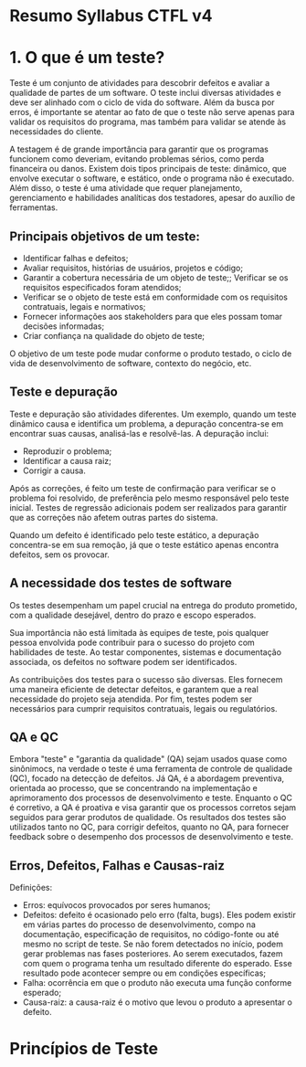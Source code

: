 # **Resumo Syllabus CTFL v4**

# 1. O que é um teste?

Teste é um conjunto de atividades para descobrir defeitos e avaliar a qualidade de partes de um software. O teste inclui diversas atividades e deve ser alinhado com o ciclo de vida do software.
Além da busca por erros, é importante se atentar ao fato de que o teste não serve apenas para validar os requisitos do programa, mas também para validar se atende às necessidades do cliente.

A testagem é de grande importância para garantir que os programas funcionem como deveriam, evitando problemas sérios, como perda financeira ou danos. Existem dois tipos principais de teste: dinâmico, que envolve executar o software, e estático, onde o programa não é executado. Além disso, o teste é uma atividade que requer planejamento, gerenciamento e habilidades analíticas dos testadores, apesar do auxílio de ferramentas.

## Principais objetivos de um teste:

* Identificar falhas e defeitos;
* Avaliar requisitos, histórias de usuários, projetos e código;
* Garantir a cobertura necessária de um objeto de teste;;
Verificar se os requisitos especificados foram atendidos;
* Verificar se o objeto de teste está em conformidade com os requisitos contratuais, legais e
normativos;
* Fornecer informações aos stakeholders para que eles possam tomar decisões informadas;
* Criar confiança na qualidade do objeto de teste;

O objetivo de um teste pode mudar conforme o produto testado, o ciclo de vida de desenvolvimento de software, contexto do negócio, etc. 

## Teste e depuração 
Teste e depuração são atividades diferentes. 
Um exemplo,  quando um teste dinâmico causa e identifica um problema, a depuração concentra-se em encontrar suas causas, analisá-las e resolvê-las. A depuração inclui:
* Reproduzir o problema;
* Identificar a causa raiz;
* Corrigir a causa.

Após as correções, é feito um teste de confirmação para verificar se o problema foi resolvido, de preferência pelo mesmo responsável pelo teste inicial. Testes de regressão adicionais podem ser realizados para garantir que as correções não afetem outras partes do sistema.

Quando um defeito é identificado pelo teste estático, a depuração concentra-se em sua remoção, já que o teste estático apenas encontra defeitos, sem os provocar.

## A necessidade dos testes de software

Os testes desempenham um papel crucial na entrega do produto prometido, com a qualidade desejável, dentro do prazo e escopo esperados.

Sua importância não está limitada às equipes de teste, pois qualquer pessoa envolvida pode contribuir para o sucesso do projeto com habilidades de teste. Ao testar componentes, sistemas e documentação associada, os defeitos no software podem ser identificados.

As contribuições dos testes para o sucesso são diversas. Eles fornecem uma maneira eficiente de detectar defeitos, e garantem que a real necessidade do projeto seja atendida. 
Por fim, testes podem ser necessários para cumprir requisitos contratuais, legais ou regulatórios.


## QA e QC

Embora "teste" e "garantia da qualidade" (QA) sejam usados quase como sinônimocs, na verdade o teste é uma ferramenta de controle de qualidade (QC), focado na detecção de defeitos. Já QA, é a abordagem preventiva, orientada ao processo, que se concentrando na implementação e aprimoramento dos processos de desenvolvimento e teste. 
Enquanto o QC é corretivo, a QA é proativa e visa garantir que os processos corretos sejam seguidos para gerar produtos de qualidade. Os resultados dos testes são utilizados tanto no QC, para corrigir defeitos, quanto no QA, para fornecer feedback sobre o desempenho dos processos de desenvolvimento e teste.


## Erros, Defeitos, Falhas e Causas-raiz

Definições:
* Erros:  equívocos provocados por seres humanos;
* Defeitos: defeito é ocasionado pelo erro (falta, bugs). Eles podem existir em várias partes do processo de desenvolvimento, compo na documentação, especificação de requisitos, no código-fonte ou até mesmo no script de teste. Se não forem detectados no início, podem gerar problemas nas fases posteriores. Ao serem executados, fazem com quem o programa tenha um resultado diferente do esperado. Esse resultado pode acontecer sempre ou em condições específicas;
* Falha: ocorrência em que o produto não executa uma função conforme esperado;
* Causa-raiz: a causa-raiz é o motivo que levou o produto a apresentar o defeito.

# Princípios de Teste
